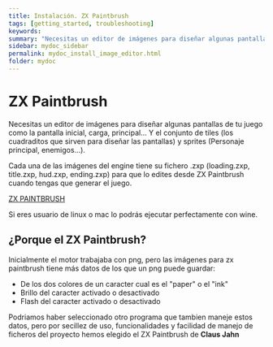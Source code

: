 ```yaml
---
title: Instalación. ZX Paintbrush
tags: [getting_started, troubleshooting]
keywords:
summary: "Necesitas un editor de imágenes para diseñar algunas pantallas de tu juego como la pantalla inicial, carga, principal... Y el conjunto de tiles (los cuadraditos que sirven para diseñar las pantallas) y sprites (Personaje principal, enemigos...)."
sidebar: mydoc_sidebar
permalink: mydoc_install_image_editor.html
folder: mydoc
---
```


# ZX Paintbrush

Necesitas un editor de imágenes para diseñar algunas pantallas de tu juego como la pantalla inicial, carga, principal... Y el conjunto de tiles (los cuadraditos que sirven para diseñar las pantallas) y sprites (Personaje principal, enemigos...).

Cada una de las imágenes del engine tiene su fichero .zxp (loading.zxp, title.zxp, hud.zxp, ending.zxp) para que lo edites desde ZX Paintbrush cuando tengas que generar el juego.

[ZX PAINTBRUSH](https://sourcesolutions.itch.io/zx-paintbrush)

Si eres usuario de linux o mac lo podrás ejecutar perfectamente con wine.

## ¿Porque el ZX Paintbrush?

Inicialmente el motor trabajaba con png, pero las imágenes para zx paintbrush tiene más datos de los que un png puede guardar:
* De los dos colores de un caracter cual es el "paper" o el "ink"
* Brillo del caracter activado o desactivado
* Flash del caracter activado o desactivado

Podriamos haber seleccionado otro programa que tambien maneje estos datos, pero por secillez de uso, funcionalidades y facilidad de manejo de ficheros del proyecto hemos elegido el ZX Paintbrush de **Claus Jahn**